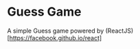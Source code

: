 Guess Game
============

A simple Guess game powered by (ReactJS)[https://facebook.github.io/react]
